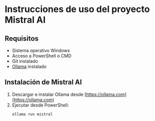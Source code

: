 # Instrucciones de uso del proyecto Mistral AI

## Requisitos
- Sistema operativo Windows
- Acceso a PowerShell o CMD
- Git instalado
- [Ollama](https://ollama.com) instalado

## Instalación de Mistral AI
1. Descargar e instalar Ollama desde [https://ollama.com](https://ollama.com)
2. Ejecutar desde PowerShell:
   ```bash
   ollama run mistral
